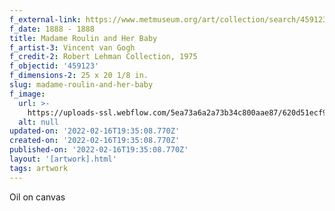 ```yaml
---
f_external-link: https://www.metmuseum.org/art/collection/search/459123
f_date: 1888 - 1888
title: Madame Roulin and Her Baby
f_artist-3: Vincent van Gogh
f_credit-2: Robert Lehman Collection, 1975
f_objectid: '459123'
f_dimensions-2: 25 x 20 1/8 in.
slug: madame-roulin-and-her-baby
f_image:
  url: >-
    https://uploads-ssl.webflow.com/5ea73a6a2a73b34c800aae87/620d51ecf9275874872f78a6_DT3154.jpeg
  alt: null
updated-on: '2022-02-16T19:35:08.770Z'
created-on: '2022-02-16T19:35:08.770Z'
published-on: '2022-02-16T19:35:08.770Z'
layout: '[artwork].html'
tags: artwork
---
```


Oil on canvas
